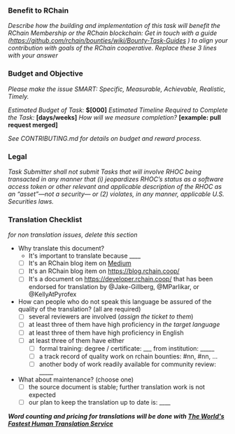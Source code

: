 ### Benefit to RChain

*Describe how the building and implementation of this task will benefit the RChain Membership or the RChain blockchain:*
*Get in touch with a guide (https://github.com/rchain/bounties/wiki/Bounty-Task-Guides ) to align your contribution with goals of the RChain cooperative.*
*Replace these 3 lines with your answer*


### Budget and Objective

*Please make the issue SMART: Specific, Measurable, Achievable, Realistic, Timely.*

_Estimated Budget of Task:_ **$[000]**
_Estimated Timeline Required to Complete the Task:_ **[days/weeks]**
_How will we measure completion?_ **[example: pull request merged]**

*See CONTRIBUTING.md for details on budget and reward process.*

### Legal

_Task Submitter shall not submit Tasks that will involve RHOC being transacted in any manner that (i) jeopardizes RHOC’s status as a software access token or other relevant and applicable description of the RHOC as an “asset”—not a security— or (2) violates, in any manner, applicable U.S. Securities laws._

### Translation Checklist

*for non translation issues, delete this section*

  - Why translate this document?
    - It's important to translate because ____
    - [ ] It's an RChain blog item on [Medium](https://medium.com/rchain-cooperative)
    - [ ] It's an RChain blog item on https://blog.rchain.coop/
    - [ ] It's a document on https://developer.rchain.coop/ that has been endorsed
          for translation by @Jake-Gillberg, @MParlikar, or @KellyAtPyrofex 
  - How can people who do not speak this language be assured of the quality of the translation? (all are required)
    - [ ] several reviewers are involved (_assign the ticket to them_)
    - [ ] at least three of them have high proficiency in _the target language_
    - [ ] at least three of them have high proficiency in English
    - [ ] at least three of them have either
       - [ ] formal training: degree / certificate: ___ from institution: _____
       - [ ] a track record of quality work on rchain bounties: #nn, #nn, ...
       - [ ] another body of work readily available for community review: _____
  - What about maintenance? (choose one)
    - [ ] the source document is stable; further translation work is not expected
    - [ ] our plan to keep the translation up to date is: ____

_**Word counting and pricing for translations will be done with [The World's Fastest Human Translation Service](https://customer.stepes.com/instant-translation-quote/#)**_
